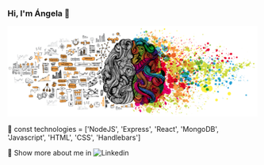 ### Hi, I'm Ángela 👋

<!--
**AngelaHerrador/AngelaHerrador** is a ✨ _special_ ✨ repository because its `README.md` (this file) appears on your GitHub profile.

Here are some ideas to get you started:

- 🔭 I’m currently working on ...
- 🌱 I’m currently learning ...
- 👯 I’m looking to collaborate on ...
- 🤔 I’m looking for help with ...
- 💬 Ask me about ...
- 📫 How to reach me: ...
- 😄 Pronouns: ...
- ⚡ Fun fact: ...
-->

![alt background-image](https://github.com/AngelaHerrador/AngelaHerrador/blob/function/assets/Profile-background.png?raw=true)

:rocket: const technologies = ['NodeJS', 'Express', 'React', 'MongoDB', 'Javascript', 'HTML', 'CSS', 'Handlebars']

:eyes: Show more about me in ![ [Linkedin](https://www.seekpng.com/png/detail/30-301979_logo-for-website-linkedin-logo-vector-free-download.png) ](www.linkedin.com/in/angela-herrador-developer)



